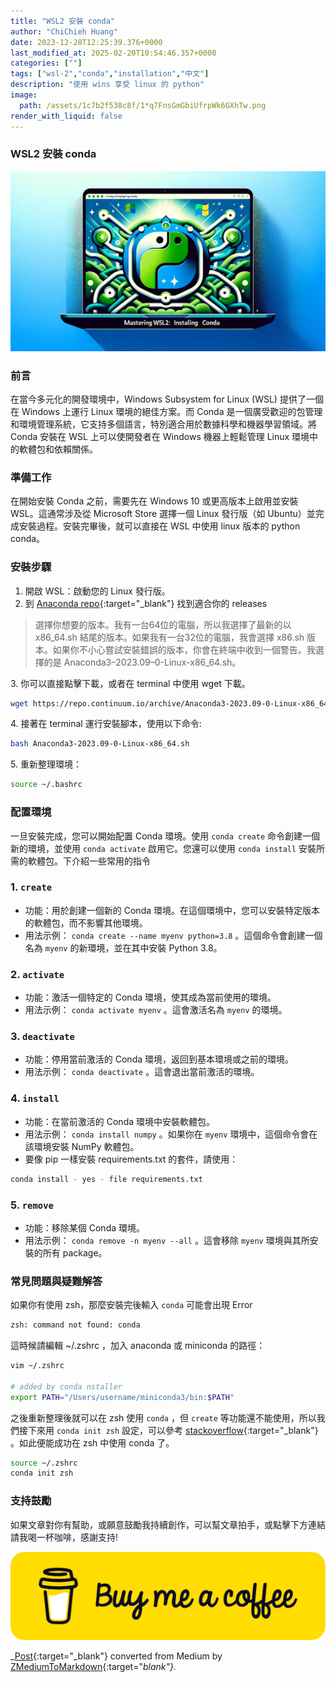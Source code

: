 ```yaml
---
title: "WSL2 安裝 conda"
author: "ChiChieh Huang"
date: 2023-12-28T12:25:39.376+0000
last_modified_at: 2025-02-20T10:54:46.357+0000
categories: [""]
tags: ["wsl-2","conda","installation","中文"]
description: "使用 wins 享受 linux 的 python"
image:
  path: /assets/1c7b2f538c8f/1*q7FnsGmGbiUfrpWk6GXhTw.png
render_with_liquid: false
---
```


### WSL2 安裝 conda


![](/assets/1c7b2f538c8f/1*q7FnsGmGbiUfrpWk6GXhTw.png)

### 前言

在當今多元化的開發環境中，Windows Subsystem for Linux \(WSL\) 提供了一個在 Windows 上運行 Linux 環境的絕佳方案。而 Conda 是一個廣受歡迎的包管理和環境管理系統，它支持多個語言，特別適合用於數據科學和機器學習領域。將 Conda 安裝在 WSL 上可以使開發者在 Windows 機器上輕鬆管理 Linux 環境中的軟體包和依賴關係。
### 準備工作

在開始安裝 Conda 之前，需要先在 Windows 10 或更高版本上啟用並安裝 WSL。這通常涉及從 Microsoft Store 選擇一個 Linux 發行版（如 Ubuntu）並完成安裝過程。安裝完畢後，就可以直接在 WSL 中使用 linux 版本的 python conda。
### 安裝步驟
1. 開啟 WSL：啟動您的 Linux 發行版。
2. 到 [Anaconda repo](https://repo.anaconda.com/archive/){:target="_blank"} 找到適合你的 releases



> 選擇你想要的版本。我有一台64位的電腦，所以我選擇了最新的以 x86\_64\.sh 結尾的版本。如果我有一台32位的電腦，我會選擇 x86\.sh 版本。如果你不小心嘗試安裝錯誤的版本，你會在終端中收到一個警告。我選擇的是 Anaconda3–2023\.09–0\-Linux\-x86\_64\.sh。 





3\. 你可以直接點擊下載，或者在 terminal 中使用 wget 下載。
```bash
wget https://repo.continuum.io/archive/Anaconda3-2023.09-0-Linux-x86_64.sh
```

4\. 接著在 terminal 運行安裝腳本，使用以下命令:
```bash
bash Anaconda3-2023.09-0-Linux-x86_64.sh
```

5\. 重新整理環境：
```bash
source ~/.bashrc
```
### 配置環境

一旦安裝完成，您可以開始配置 Conda 環境。使用 `conda create` 命令創建一個新的環境，並使用 `conda activate` 啟用它。您還可以使用 `conda install` 安裝所需的軟體包。下介紹一些常用的指令
### 1\. `create`
- 功能：用於創建一個新的 Conda 環境。在這個環境中，您可以安裝特定版本的軟體包，而不影響其他環境。
- 用法示例： `conda create --name myenv python=3.8` 。這個命令會創建一個名為 `myenv` 的新環境，並在其中安裝 Python 3\.8。

### 2\. `activate`
- 功能：激活一個特定的 Conda 環境，使其成為當前使用的環境。
- 用法示例： `conda activate myenv` 。這會激活名為 `myenv` 的環境。

### 3\. `deactivate`
- 功能：停用當前激活的 Conda 環境，返回到基本環境或之前的環境。
- 用法示例： `conda deactivate` 。這會退出當前激活的環境。

### 4\. `install`
- 功能：在當前激活的 Conda 環境中安裝軟體包。
- 用法示例： `conda install numpy` 。如果你在 `myenv` 環境中，這個命令會在該環境安裝 NumPy 軟體包。
- 要像 pip 一樣安裝 requirements\.txt 的套件，請使用：

```bash
conda install - yes - file requirements.txt
```
### 5\. `remove`
- 功能：移除某個 Conda 環境。
- 用法示例： `conda remove -n myenv --all` 。這會移除 `myenv` 環境與其所安裝的所有 package。

### 常見問題與疑難解答

如果你有使用 zsh，那麼安裝完後輸入 `conda` 可能會出現 Error
```bash
zsh: command not found: conda
```

這時候請編輯 ~/\.zshrc ，加入 anaconda 或 miniconda 的路徑：
```bash
vim ~/.zshrc

# added by conda nstaller
export PATH="/Users/username/miniconda3/bin:$PATH"
```

之後重新整理後就可以在 zsh 使用 `conda` ，但 `create` 等功能還不能使用，所以我們接下來用 `conda init zsh` 設定，可以參考 [stackoverflow](https://stackoverflow.com/questions/53995171/anaconda-conda-error-argument-command-invalid-choice-when-trying-to-update-pa){:target="_blank"} 。如此便能成功在 zsh 中使用 conda 了。
```bash
source ~/.zshrc
conda init zsh 
```
### 支持鼓勵

如果文章對你有幫助，或願意鼓勵我持續創作，可以幫文章拍手，或點擊下方連結請我喝一杯咖啡，感謝支持\!


![](/assets/1c7b2f538c8f/1*QCQqlZr6doDP-cszzpaSpw.png)




_[Post](https://medium.com/@cch.chichieh/wsl2-%E5%AE%89%E8%A3%9D-conda-1c7b2f538c8f){:target="_blank"} converted from Medium by [ZMediumToMarkdown](https://github.com/ZhgChgLi/ZMediumToMarkdown){:target="_blank"}._
